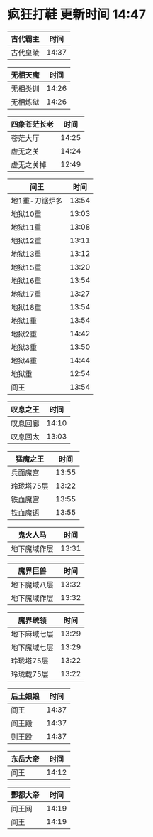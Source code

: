 # 疯狂打鞋 更新时间 14:47

| 古代霸主   | 时间    |
|--------|-------|
| 古代皇陵 | 14:37 |

| 无相天魔   | 时间    |
|--------|-------|
| 无相类训 | 14:26 |
| 无相炼狱 | 14:26 |

| 四象苍茫长老   | 时间    |
|--------|-------|
| 苍茫大厅 | 14:25 |
| 虚无之关 | 14:24 |
| 虚无之关掉 | 12:49 |

| 间王   | 时间    |
|--------|-------|
| 地1重-刀锯炉多 | 13:54 |
| 地狱10重 | 13:03 |
| 地狱11重 | 13:08 |
| 地狱12重 | 13:11 |
| 地狱13重 | 13:12 |
| 地狱15重 | 13:20 |
| 地狱16重 | 13:54 |
| 地狱17重 | 13:27 |
| 地狱18重 | 13:54 |
| 地狱1重 | 13:54 |
| 地狱2重 | 14:42 |
| 地狱3重 | 13:50 |
| 地狱4重 | 14:44 |
| 地狱重 | 12:54 |
| 阎王 | 13:54 |

| 叹息之王   | 时间    |
|--------|-------|
| 叹息回廊 | 14:10 |
| 叹息回太 | 13:03 |

| 猛魔之王   | 时间    |
|--------|-------|
| 兵面魔宫 | 13:55 |
| 玲珑塔75层 | 13:22 |
| 铁血魔宫 | 13:55 |
| 铁血魔语 | 13:55 |

| 鬼火人马   | 时间    |
|--------|-------|
| 地下魔域作层 | 13:31 |

| 魔界巨兽   | 时间    |
|--------|-------|
| 地下魔域八层 | 13:32 |
| 地下魔域作层 | 13:32 |

| 魔界统领   | 时间    |
|--------|-------|
| 地下麻域七层 | 13:29 |
| 地下魔域七层 | 13:29 |
| 玲珑塔75层 | 13:22 |
| 玲珑载75层 | 13:22 |

| 后土娘娘   | 时间    |
|--------|-------|
| 阎王 | 14:37 |
| 阎王殿 | 14:37 |
| 则王殴 | 14:37 |

| 东岳大帝   | 时间    |
|--------|-------|
| 阎王 | 14:12 |

| 酆都大帝   | 时间    |
|--------|-------|
| 间王网 | 14:19 |
| 阎王 | 14:19 |